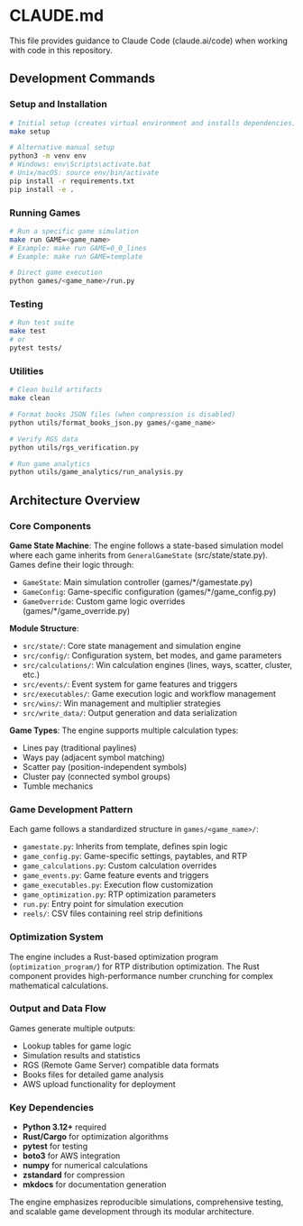 # CLAUDE.md

This file provides guidance to Claude Code (claude.ai/code) when working with code in this repository.

## Development Commands

### Setup and Installation
```bash
# Initial setup (creates virtual environment and installs dependencies)
make setup

# Alternative manual setup
python3 -m venv env
# Windows: env\Scripts\activate.bat
# Unix/macOS: source env/bin/activate
pip install -r requirements.txt
pip install -e .
```

### Running Games
```bash
# Run a specific game simulation
make run GAME=<game_name>
# Example: make run GAME=0_0_lines
# Example: make run GAME=template

# Direct game execution
python games/<game_name>/run.py
```

### Testing
```bash
# Run test suite
make test
# or
pytest tests/
```

### Utilities
```bash
# Clean build artifacts
make clean

# Format books JSON files (when compression is disabled)
python utils/format_books_json.py games/<game_name>

# Verify RGS data
python utils/rgs_verification.py

# Run game analytics
python utils/game_analytics/run_analysis.py
```

## Architecture Overview

### Core Components

**Game State Machine**: The engine follows a state-based simulation model where each game inherits from `GeneralGameState` (src/state/state.py). Games define their logic through:
- `GameState`: Main simulation controller (games/*/gamestate.py)
- `GameConfig`: Game-specific configuration (games/*/game_config.py)  
- `GameOverride`: Custom game logic overrides (games/*/game_override.py)

**Module Structure**:
- `src/state/`: Core state management and simulation engine
- `src/config/`: Configuration system, bet modes, and game parameters
- `src/calculations/`: Win calculation engines (lines, ways, scatter, cluster, etc.)
- `src/events/`: Event system for game features and triggers
- `src/executables/`: Game execution logic and workflow management
- `src/wins/`: Win management and multiplier strategies
- `src/write_data/`: Output generation and data serialization

**Game Types**: The engine supports multiple calculation types:
- Lines pay (traditional paylines)
- Ways pay (adjacent symbol matching)
- Scatter pay (position-independent symbols)
- Cluster pay (connected symbol groups)
- Tumble mechanics

### Game Development Pattern

Each game follows a standardized structure in `games/<game_name>/`:
- `gamestate.py`: Inherits from template, defines spin logic
- `game_config.py`: Game-specific settings, paytables, and RTP
- `game_calculations.py`: Custom calculation overrides
- `game_events.py`: Game feature events and triggers
- `game_executables.py`: Execution flow customization
- `game_optimization.py`: RTP optimization parameters
- `run.py`: Entry point for simulation execution
- `reels/`: CSV files containing reel strip definitions

### Optimization System

The engine includes a Rust-based optimization program (`optimization_program/`) for RTP distribution optimization. The Rust component provides high-performance number crunching for complex mathematical calculations.

### Output and Data Flow

Games generate multiple outputs:
- Lookup tables for game logic
- Simulation results and statistics
- RGS (Remote Game Server) compatible data formats
- Books files for detailed game analysis
- AWS upload functionality for deployment

### Key Dependencies

- **Python 3.12+** required
- **Rust/Cargo** for optimization algorithms
- **pytest** for testing
- **boto3** for AWS integration
- **numpy** for numerical calculations
- **zstandard** for compression
- **mkdocs** for documentation generation

The engine emphasizes reproducible simulations, comprehensive testing, and scalable game development through its modular architecture.